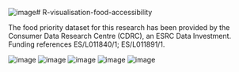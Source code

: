 ![image](https://github.com/slashhsu/R-visualisation-food-accessibility/assets/137000188/4c4eafa0-7f0f-4869-97c1-76a805c82c3b)# R-visualisation-food-accessibility

The food priority dataset for this research has been provided by the Consumer Data Research Centre (CDRC), an ESRC Data Investment. Funding references ES/L011840/1; ES/L011891/1. 

![image](https://github.com/slashhsu/R-visualisation-food-accessibility/assets/137000188/470cf13e-79b5-46e2-bce4-67fc969c316a)
![image](https://github.com/slashhsu/R-visualisation-food-accessibility/assets/137000188/9f7ee47a-45e4-435d-abcf-626353334364)
![image](https://github.com/slashhsu/R-visualisation-food-accessibility/assets/137000188/153837ec-4b57-40f2-8c56-7232acc812f9)
![image](https://github.com/slashhsu/R-visualisation-food-accessibility/assets/137000188/ddae1431-f968-4397-b589-299c625c4bab)
![image](https://github.com/slashhsu/R-visualisation-food-accessibility/assets/137000188/bbd03adb-ead5-483b-a5ec-d15980ac6d8f)



